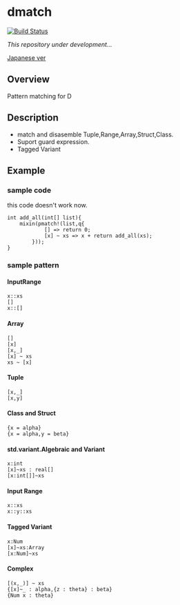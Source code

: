 # dmatch
[![Build Status](https://travis-ci.org/namachan10777/dmatch.svg?branch=develop)](https://travis-ci.org/namachan10777/dmatch)

*This repository under development...*

[Japanese ver](./README.ja.md)
## Overview
Pattern matching for D
## Description
* match and disasemble Tuple,Range,Array,Struct,Class.
* Suport guard expression.
* Tagged Variant

## Example
### sample code
this code doesn't work now.
```
int add_all(int[] list){
	mixin(pmatch!(list,q{
			[] => return 0;
			[x] ~ xs => x + return add_all(xs);
		}));
}
```
### sample pattern

#### InputRange
```
x::xs
[]
x::[]
```
#### Array
```
[]
[x]
[x,_]
[x] ~ xs
xs ~ [x]
```

#### Tuple
```
[x,_]
[x,y]
```
#### Class and Struct
```
{x = alpha}
{x = alpha,y = beta}
```
#### std.variant.Algebraic and Variant
```
x:int
[x]~xs : real[]
[x:int[]]~xs
```
#### Input Range
```
x::xs
x::y::xs
```
#### Tagged Variant
```
x:Num
[x]~xs:Array
[x:Num]~xs
```
#### Complex
```
[(x,_)] ~ xs
{[x]~_ : alpha,{z : theta} : beta}
{Num x : theta}
```
